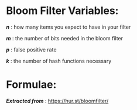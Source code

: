 # Bloom Filter Variables:

_**n**_ :  how many items you expect to have in your filter

_**m**_ :  the number of bits needed in the bloom filter

_**p**_ :  false positive rate 

_**k**_ :  the number of hash functions necessary

# Formulae:

_**Extracted from**_ : https://hur.st/bloomfilter/


